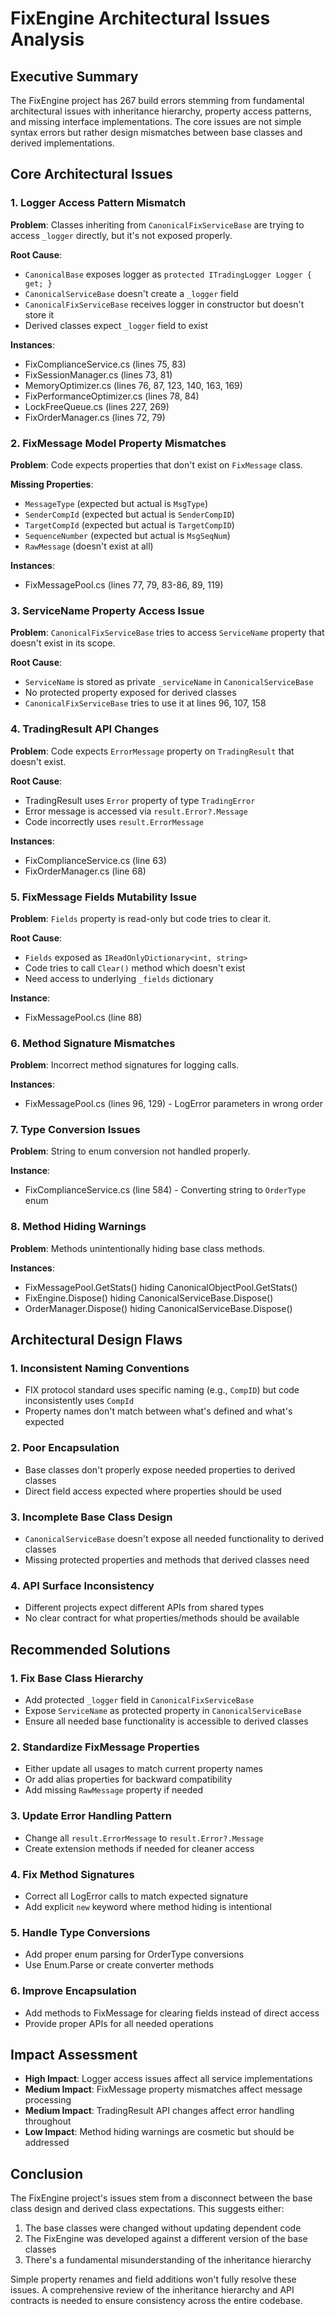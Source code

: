 # FixEngine Architectural Issues Analysis

## Executive Summary

The FixEngine project has 267 build errors stemming from fundamental architectural issues with inheritance hierarchy, property access patterns, and missing interface implementations. The core issues are not simple syntax errors but rather design mismatches between base classes and derived implementations.

## Core Architectural Issues

### 1. Logger Access Pattern Mismatch

**Problem**: Classes inheriting from `CanonicalFixServiceBase` are trying to access `_logger` directly, but it's not exposed properly.

**Root Cause**: 
- `CanonicalBase` exposes logger as `protected ITradingLogger Logger { get; }`
- `CanonicalServiceBase` doesn't create a `_logger` field
- `CanonicalFixServiceBase` receives logger in constructor but doesn't store it
- Derived classes expect `_logger` field to exist

**Instances**:
- FixComplianceService.cs (lines 75, 83)
- FixSessionManager.cs (lines 73, 81)
- MemoryOptimizer.cs (lines 76, 87, 123, 140, 163, 169)
- FixPerformanceOptimizer.cs (lines 78, 84)
- LockFreeQueue.cs (lines 227, 269)
- FixOrderManager.cs (lines 72, 79)

### 2. FixMessage Model Property Mismatches

**Problem**: Code expects properties that don't exist on `FixMessage` class.

**Missing Properties**:
- `MessageType` (expected but actual is `MsgType`)
- `SenderCompId` (expected but actual is `SenderCompID`)
- `TargetCompId` (expected but actual is `TargetCompID`)
- `SequenceNumber` (expected but actual is `MsgSeqNum`)
- `RawMessage` (doesn't exist at all)

**Instances**:
- FixMessagePool.cs (lines 77, 79, 83-86, 89, 119)

### 3. ServiceName Property Access Issue

**Problem**: `CanonicalFixServiceBase` tries to access `ServiceName` property that doesn't exist in its scope.

**Root Cause**: 
- `ServiceName` is stored as private `_serviceName` in `CanonicalServiceBase`
- No protected property exposed for derived classes
- `CanonicalFixServiceBase` tries to use it at lines 96, 107, 158

### 4. TradingResult API Changes

**Problem**: Code expects `ErrorMessage` property on `TradingResult` that doesn't exist.

**Root Cause**: 
- TradingResult uses `Error` property of type `TradingError`
- Error message is accessed via `result.Error?.Message`
- Code incorrectly uses `result.ErrorMessage`

**Instances**:
- FixComplianceService.cs (line 63)
- FixOrderManager.cs (line 68)

### 5. FixMessage Fields Mutability Issue

**Problem**: `Fields` property is read-only but code tries to clear it.

**Root Cause**:
- `Fields` exposed as `IReadOnlyDictionary<int, string>`
- Code tries to call `Clear()` method which doesn't exist
- Need access to underlying `_fields` dictionary

**Instance**:
- FixMessagePool.cs (line 88)

### 6. Method Signature Mismatches

**Problem**: Incorrect method signatures for logging calls.

**Instances**:
- FixMessagePool.cs (lines 96, 129) - LogError parameters in wrong order

### 7. Type Conversion Issues

**Problem**: String to enum conversion not handled properly.

**Instance**:
- FixComplianceService.cs (line 584) - Converting string to `OrderType` enum

### 8. Method Hiding Warnings

**Problem**: Methods unintentionally hiding base class methods.

**Instances**:
- FixMessagePool.GetStats() hiding CanonicalObjectPool.GetStats()
- FixEngine.Dispose() hiding CanonicalServiceBase.Dispose()
- OrderManager.Dispose() hiding CanonicalServiceBase.Dispose()

## Architectural Design Flaws

### 1. Inconsistent Naming Conventions
- FIX protocol standard uses specific naming (e.g., `CompID`) but code inconsistently uses `CompId`
- Property names don't match between what's defined and what's expected

### 2. Poor Encapsulation
- Base classes don't properly expose needed properties to derived classes
- Direct field access expected where properties should be used

### 3. Incomplete Base Class Design
- `CanonicalServiceBase` doesn't expose all needed functionality to derived classes
- Missing protected properties and methods that derived classes need

### 4. API Surface Inconsistency
- Different projects expect different APIs from shared types
- No clear contract for what properties/methods should be available

## Recommended Solutions

### 1. Fix Base Class Hierarchy
- Add protected `_logger` field in `CanonicalFixServiceBase`
- Expose `ServiceName` as protected property in `CanonicalServiceBase`
- Ensure all needed base functionality is accessible to derived classes

### 2. Standardize FixMessage Properties
- Either update all usages to match current property names
- Or add alias properties for backward compatibility
- Add missing `RawMessage` property if needed

### 3. Update Error Handling Pattern
- Change all `result.ErrorMessage` to `result.Error?.Message`
- Create extension methods if needed for cleaner access

### 4. Fix Method Signatures
- Correct all LogError calls to match expected signature
- Add explicit `new` keyword where method hiding is intentional

### 5. Handle Type Conversions
- Add proper enum parsing for OrderType conversions
- Use Enum.Parse or create converter methods

### 6. Improve Encapsulation
- Add methods to FixMessage for clearing fields instead of direct access
- Provide proper APIs for all needed operations

## Impact Assessment

- **High Impact**: Logger access issues affect all service implementations
- **Medium Impact**: FixMessage property mismatches affect message processing
- **Medium Impact**: TradingResult API changes affect error handling throughout
- **Low Impact**: Method hiding warnings are cosmetic but should be addressed

## Conclusion

The FixEngine project's issues stem from a disconnect between the base class design and derived class expectations. This suggests either:
1. The base classes were changed without updating dependent code
2. The FixEngine was developed against a different version of the base classes
3. There's a fundamental misunderstanding of the inheritance hierarchy

Simple property renames and field additions won't fully resolve these issues. A comprehensive review of the inheritance hierarchy and API contracts is needed to ensure consistency across the entire codebase.